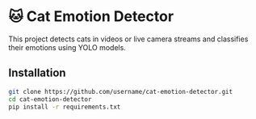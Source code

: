 # 🐱 Cat Emotion Detector

This project detects cats in videos or live camera streams and classifies their emotions using YOLO models.

## Installation
```bash
git clone https://github.com/username/cat-emotion-detector.git
cd cat-emotion-detector
pip install -r requirements.txt
